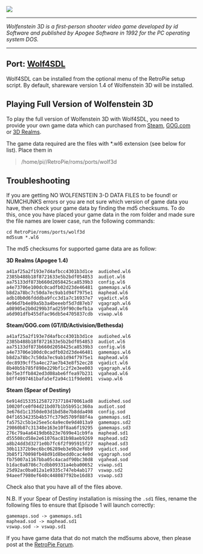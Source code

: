 ![](https://4.bp.blogspot.com/-KubMHEPz1Uk/VMJdFy57fTI/AAAAAAAAAEQ/xJFFjQsQZAY/s1600/wolf3d.png)

***

_Wolfenstein 3D is a first-person shooter video game developed by id Software and published by Apogee Software in 1992 for the PC operating system DOS._

***


## Port: [Wolf4SDL](https://github.com/mozzwald/wolf4sdl)

Wolf4SDL can be installed from the optional menu of the RetroPie setup script. By default, shareware version 1.4 of Wolfenstein 3D will be installed.

## Playing Full Version of Wolfenstein 3D

To play the full version of Wolfenstein 3D with Wolf4SDL, you need to provide your own game data which can purchased from [Steam](http://store.steampowered.com/app/2270), [GOG.com](https://www.gog.com/game/wolfenstein_3d_and_spear_of_destiny) or [3D Realms](https://3drealms.com/catalog/wolfenstein-3d_25/).

The game data required are the files with *.wl6 extension (see below for list). Place them in 

> /home/pi//RetroPie/roms/ports/wolf3d

## Troubleshooting

If you are getting NO WOLFENSTEIN 3-D DATA FILES to be found! or NUMCHUNKS errors or you are not sure which version of game data you have, then check your game data by finding the md5 checksums. To do this, once you have placed your game data in the rom folder and made sure the file names are lower case, run the following commands:

	cd RetroPie/roms/ports/wolf3d
	md5sum *.wl6

The md5 checksums for supported game data are as follow:

**3D Realms (Apogee 1.4)**

	a41af25a2f193e7d4afbcc4301b3d1ce  audiohed.wl6
	2385b488b18f8721633e5b2bdf054853  audiot.wl6
	aa75133df873b660d2058425ca8539b3  config.wl6
	a4e73706e100dc0cadfb02d23de46481  gamemaps.wl6
	b8d2a78bc7c50da7ec9ab1d94f7975e1  maphead.wl6
	adb10b0d6fdddba9fcc3d1a7c16937e7  vgadict.wl6
	4e96d7b4e89a5b3a4beeebf5d7d87eb7  vgagraph.wl6
	a08905e2b0d299b3fad259f90c0efb1a  vgahead.wl6
	a6d901dfb455dfac96db5e4705837cdb  vswap.wl6

**Steam/GOG.com (GT/ID/Activision/Bethesda)**

	a41af25a2f193e7d4afbcc4301b3d1ce  audiohed.wl6
	2385b488b18f8721633e5b2bdf054853  audiot.wl6
	aa75133df873b660d2058425ca8539b3  config.wl6
	a4e73706e100dc0cadfb02d23de46481  gamemaps.wl6
	b8d2a78bc7c50da7ec9ab1d94f7975e1  maphead.wl6
	dec8939cff5a4ec27ae7b43e8f52ec28  vgadict.wl6
	8b40b5b785f898e229bf1c2f2e3ee003  vgagraph.wl6
	8e75e3ffb842ed3d08abe6ffea97b231  vgahead.wl6
	b8ff4997461bafa5ef2a94c11f9de001  vswap.wl6

**Steam (Spear of Destiny)**

	6e914d15335125872737718470061ad8  audiohed.sod
	10020fce0f04d21bd07b1b5b951c360a  audiot.sod
	3e676d1c1350de03d1bd58e7b8dda498  config.sod
	04f16534235b4b57fc379d5709f88f4a  gamemaps.sd1
	fa5752c5b1e25ee5c4a9ec0e9d4013a9  gamemaps.sd2
	29860b87c31348e163e10f8aa6f19295  gamemaps.sd3
	276c79a4a6419db6b23e7699e41cb9fa  maphead.sd1
	d55508cd58e2e61076ac81b98aeb9269  maphead.sd2
	a8b24dd3d3271e0b7fc6f2f995915f27  maphead.sd3
	30b11372b9ec6bc06289eb3e9b2ef0b9  vgadict.sod
	3b85f170098fb48d91d8bedd0cac4e0d  vgagraph.sod
	fb75007a1167bba05c4acadf90bc30d8  vgahead.sod
	b1dac0a8786c7cdbb09331a4eba00652  vswap.sd1
	25d92ac0ba012a1e9335c747eb4ab177  vswap.sd2
	94aeef7980ef640c448087f92be16d83  vswap.sd3

Check also that you have all of the files above.

N.B. If your Spear of Destiny installation is missing the `.sd1` files, rename the following files to ensure that Episode 1 will launch correctly:

	gamemaps.sod -> gamemaps.sd1
	maphead.sod -> maphead.sd1
	vswap.sod -> vswap.sd1

If you have game data that do not match the md5sums above, then please post at the [RetroPie Forum](https://retropie.org.uk/forum).